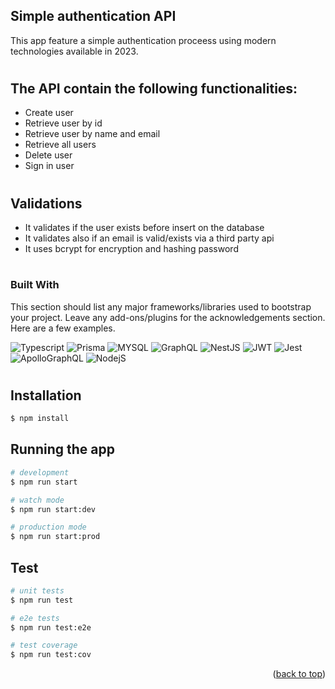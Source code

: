 ## Simple authentication API
This app feature a simple authentication proceess using modern technologies available in 2023. 

#

## The API contain the following functionalities:

* Create user
* Retrieve user by id
* Retrieve user by name and email
* Retrieve all users
* Delete user
* Sign in user

#

## Validations

* It validates if the user exists before insert on the database
* It validates also if an email is valid/exists via a third party api
* It uses bcrypt for encryption and hashing password

#



### Built With

This section should list any major frameworks/libraries used to bootstrap your project. Leave any add-ons/plugins for the acknowledgements section. Here are a few examples.

![Typescript][typescript-shield]
![Prisma][prisma-shield]
![MYSQL][mysql-shield]
![GraphQL][graphql-shield]
![NestJS][nestjs-shield]
![JWT][jwt-shield]
![Jest][jest-shield]
![ApolloGraphQL][apollo-shield]
![NodejS][nodejs-shield]

#

## Installation

```bash
$ npm install
```

## Running the app

```bash
# development
$ npm run start

# watch mode
$ npm run start:dev

# production mode
$ npm run start:prod
```

## Test

```bash
# unit tests
$ npm run test

# e2e tests
$ npm run test:e2e

# test coverage
$ npm run test:cov
```


<!-- MARKDOWN LINKS & IMAGES -->
<!-- https://www.markdownguide.org/basic-syntax/#reference-style-links -->
[typescript-shield]: https://img.shields.io/badge/typescript-20232A?style=for-the-badge&logo=typescript&logoColor=61DAFB
[prisma-shield]: https://img.shields.io/badge/prisma-20232A?style=for-the-badge&logo=prisma&logoColor=61DAFB
[mysql-shield]: https://img.shields.io/badge/mysql-20232A?style=for-the-badge&logo=mysql&logoColor=61DAFB
[graphql-shield]: https://img.shields.io/badge/graphql-20232A?style=for-the-badge&logo=graphql&logoColor=61DAFB
[nestjs-shield]: https://img.shields.io/badge/nestjs-20232A?style=for-the-badge&logo=nestjs&logoColor=61DAFB
[jwt-shield]: https://img.shields.io/badge/JWT-20232A?style=for-the-badge&logo=JSON%20web%20tokens&logoColor=61DAFB
[jest-shield]: https://img.shields.io/badge/jest-20232A?style=for-the-badge&logo=jest&logoColor=61DAFB
[apollo-shield]: https://img.shields.io/badge/apollo-20232A?style=for-the-badge&logo=apollographql&logoColor=61DAFB
[nodejs-shield]: https://img.shields.io/badge/nodejs-20232A?style=for-the-badge&logo=node.js&logoColor=61DAFB

<p align="right">(<a href="#readme-top">back to top</a>)</p>
